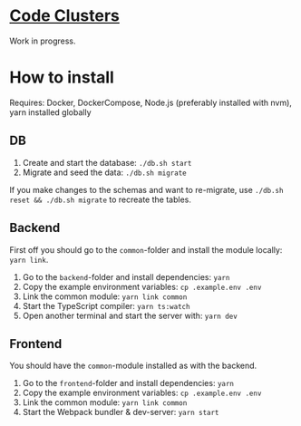 # [Code Clusters](https://github.com/Aalto-LeTech/CodeClusters)

Work in progress.

# How to install

Requires: Docker, DockerCompose, Node.js (preferably installed with nvm), yarn installed globally

## DB

1. Create and start the database: `./db.sh start`
2. Migrate and seed the data: `./db.sh migrate`

If you make changes to the schemas and want to re-migrate, use `./db.sh reset && ./db.sh migrate` to recreate the tables.

## Backend

First off you should go to the `common`-folder and install the module locally: `yarn link`. 

1. Go to the `backend`-folder and install dependencies: `yarn`
2. Copy the example environment variables: `cp .example.env .env`
3. Link the common module: `yarn link common`
4. Start the TypeScript compiler: `yarn ts:watch`
5. Open another terminal and start the server with: `yarn dev`

## Frontend

You should have the `common`-module installed as with the backend.

1. Go to the `frontend`-folder and install dependencies: `yarn`
2. Copy the example environment variables: `cp .example.env .env`
3. Link the common module: `yarn link common`
4. Start the Webpack bundler & dev-server: `yarn start`
